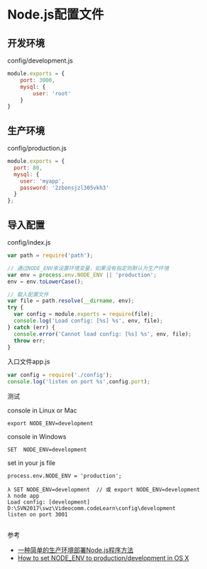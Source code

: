 Node.js配置文件
===============


## 开发环境

config/development.js

```js
module.exports = {
    port: 3000,
    mysql: {
        user: 'root'
    }
}
```

## 生产环境

config/production.js

```js
module.exports = {
  port: 80,
  mysql: {
    user: 'myapp',
    password: '2zbonsjzl305vkh3'
  }
};

```
## 导入配置

config/index.js

```js
var path = require('path');

// 通过NODE_ENV来设置环境变量，如果没有指定则默认为生产环境
var env = process.env.NODE_ENV || 'production';
env = env.toLowerCase();

// 载入配置文件
var file = path.resolve(__dirname, env);
try {
  var config = module.exports = require(file);
  console.log('Load config: [%s] %s', env, file);
} catch (err) {
  console.error('Cannot load config: [%s] %s', env, file);
  throw err;
}

```

入口文件app.js

```js
var config = require('./config');
console.log('listen on port %s',config.port);
```

测试

console in Linux or Mac

    export NODE_ENV=development

console in Windows

    SET  NODE_ENV=development


set in your js file

    process.env.NODE_ENV = 'production';


```
λ SET NODE_ENV=development  // 或 export NODE_ENV=development
λ node app
Load config: [development] D:\SVN2017\swz\Videocomm.codeLearn\config\development
listen on port 3001


```



参考

- [一种简单的生产环境部署Node.js程序方法](https://cnodejs.org/topic/53fec0d97c1e2284788983d6)
- [How to set NODE_ENV to production/development in OS X
](http://stackoverflow.com/questions/9198310/how-to-set-node-env-to-production-development-in-os-x)